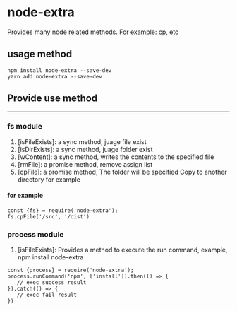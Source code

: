 # node-extra

Provides many node related methods. For example: cp, etc

## usage method

```
npm install node-extra --save-dev
yarn add node-extra --save-dev
```

## Provide use method

---

### fs module

1. [isFileExists]: a sync method, juage file exist
2. [isDirExists]: a sync method, juage folder exist
3. [wContent]: a sync method, writes the contents to the specified file
4. [rmFile]: a promise method, remove assign list
5. [cpFile]: a promise method, The folder will be specified Copy to another directory
   for example

#### for example

```
const {fs} = require('node-extra');
fs.cpFile('/src', '/dist')
```

### process module

1. [isFileExists]: Provides a method to execute the run command, example, npm install node-extra

```
const {process} = require('node-extra');
process.runCommand('npm', ['install']).then(() => {
   // exec success result
}).catch(() => {
   // exec fail result
})
```
